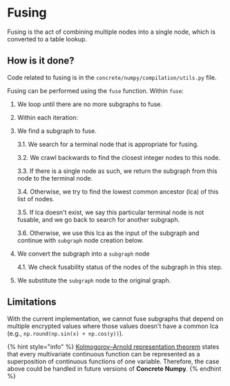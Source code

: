 # Fusing

Fusing is the act of combining multiple nodes into a single node, which is converted to a table lookup.

## How is it done?

Code related to fusing is in the `concrete/numpy/compilation/utils.py` file.

Fusing can be performed using the `fuse` function. Within `fuse`:

1. We loop until there are no more subgraphs to fuse.
2. Within each iteration:
3.  We find a subgraph to fuse.

    3.1.  We search for a terminal node that is appropriate for fusing.

    3.2. We crawl backwards to find the closest integer nodes to this node.

    3.3.  If there is a single node as such, we return the subgraph from this node to the terminal node.

    3.4. Otherwise, we try to find the lowest common ancestor (lca) of this list of nodes.

    3.5. If lca doesn't exist, we say this particular terminal node is not fusable, and we go back to search for another subgraph.

    3.6. Otherwise, we use this lca as the input of the subgraph and continue with `subgraph` node creation below.
4.  We convert the subgraph into a `subgraph` node

    4.1.  We check fusability status of the nodes of the subgraph in this step.
5. We substitute the `subgraph` node to the original graph.

## Limitations

With the current implementation, we cannot fuse subgraphs that depend on multiple encrypted values where those values doesn't have a common lca (e.g., `np.round(np.sin(x) + np.cos(y))`).

{% hint style="info" %}
[Kolmogorov–Arnold representation theorem](https://en.wikipedia.org/wiki/Kolmogorov%E2%80%93Arnold\_representation\_theorem) states that every multivariate continuous function can be represented as a superposition of continuous functions of one variable. Therefore, the case above could be handled in future versions of **Concrete Numpy**.
{% endhint %}
